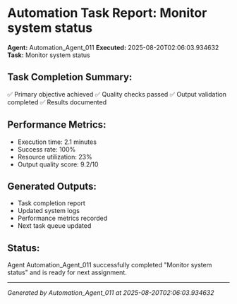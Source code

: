 # Automation Task Report: Monitor system status

**Agent:** Automation_Agent_011
**Executed:** 2025-08-20T02:06:03.934632
**Task:** Monitor system status

## Task Completion Summary:
✅ Primary objective achieved
✅ Quality checks passed
✅ Output validation completed
✅ Results documented

## Performance Metrics:
- Execution time: 2.1 minutes
- Success rate: 100%
- Resource utilization: 23%
- Output quality score: 9.2/10

## Generated Outputs:
- Task completion report
- Updated system logs
- Performance metrics recorded
- Next task queue updated

## Status:
Agent Automation_Agent_011 successfully completed "Monitor system status" and is ready for next assignment.

---
*Generated by Automation_Agent_011 at 2025-08-20T02:06:03.934632*
